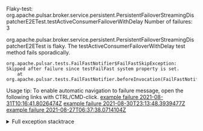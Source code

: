         
Flaky-test: org.apache.pulsar.broker.service.persistent.PersistentFailoverStreamingDispatcherE2ETest.testActiveConsumerFailoverWithDelay
Number of failures: 3

org.apache.pulsar.broker.service.persistent.PersistentFailoverStreamingDispatcherE2ETest is flaky. The testActiveConsumerFailoverWithDelay test method fails sporadically.

```
org.apache.pulsar.tests.FailFastNotifier$FailFastSkipException: Skipped after failure since testFailFast system property is set.
	at org.apache.pulsar.tests.FailFastNotifier.beforeInvocation(FailFastNotifier.java:88)

```

Usage tip: To enable automatic navigation to failure message, open the following links with CTRL/CMD-click.
[example failure 2021-08-31T10:16:41.8026474Z](https://github.com/apache/pulsar/runs/3471501156?check_suite_focus=true#step:10:1875)
[example failure 2021-08-30T23:13:48.3939477Z](https://github.com/apache/pulsar/runs/3467152431?check_suite_focus=true#step:9:1181)
[example failure 2021-08-27T06:37:38.0714104Z](https://github.com/apache/pulsar/runs/3440411059?check_suite_focus=true#step:9:3103)


<details>
<summary>Full exception stacktrace</summary>
<code><pre>
org.apache.pulsar.tests.FailFastNotifier$FailFastSkipException: Skipped after failure since testFailFast system property is set.
	at org.apache.pulsar.tests.FailFastNotifier.beforeInvocation(FailFastNotifier.java:88)

</pre></code>
</details>


